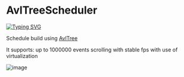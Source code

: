# AvlTreeScheduler
[![Typing SVG](https://readme-typing-svg.herokuapp.com?color=%2336BCF7&lines=Virtualization+in+practice)](https://git.io/typing-svg)

Schedule build using <a href="https://github.com/bitlush/avl-tree-c-sharp"> AvlTree</a>

It supports: 
up to 1000000 events
scrolling with stable fps with use of virtualization

![image](https://github.com/SilentCoast/CyberneticallyIncScheduler/assets/94042423/f1bb6c5b-8301-4844-8955-c1331fe6b9cb)

